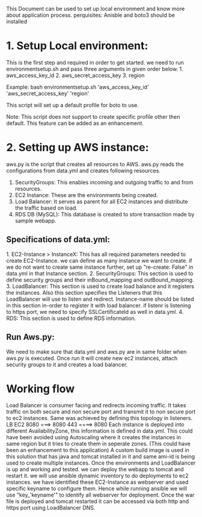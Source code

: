 This Document can be used to set up local environment and know more about application process.
perquisites: Anisble and boto3 should be installed

<h1>1. Setup Local environment:</h1> This is the first step and required in order to get started. we need to run environmentsetup.sh and pass
                            three arguments in given order below.
1. aws_access_key_id
2. aws_secret_access_key
3. region

Example:  bash environmentsetup.sh 'aws_access_key_id' 'aws_secret_access_key' 'region'

This script will set up a default profile for boto to use.

Note: This script does not support to create specific profile other then default. This feature can be added as an enhancement.

<h1>2. Setting up AWS instance:</h1>  aws.py is the script that creates all resources to AWS. aws.py reads the configurations from data.yml and creates following
                             resources.

 1. SecurityGroups: This enables incoming and outgoing traffic to and from resources.
 2. EC2 Instance: These are the environments being created.
 3. Load Balancer: It serves as parent for all EC2 instances and distribute the traffic based on load.
 4. RDS DB (MySQL): This database is created to store transaction made by sample webapp.

 <h2>Specifications of data.yml:</h2>
        1. EC2-Instance > InstanceX: This has all required parameters needed to create EC2-Instance. we can define as many instance we want to create.
                                 if we do not want to create same instance further, set up "re-create: False" in data.yml in that Instance section.
        2. SecurityGroups: This section is used to define security groups and their inBound_mapping and outBound_mapping.
        3. LoadBalancer: This section is used to create load balance and it registers the instances. Also this section specifies the Listeners
                      that this LoadBalancer will use to listen and redirect. Instance-name should be listed in this section in-order to register it with load balancer. if listenr is listening to https port, we need to specify SSLCertificateId as well in data.yml.
        4. RDS: This section is used to define RDS information.


<h2>Run Aws.py:</h2> We need to make sure that data.yml and aws.py are in same folder when aws.py is executed. Once run it will create new ec2 instances, attach security groups to it and creates a load balancer.

<h1>Working flow</h1>

Load Balancer is consumer facing and redirects incoming traffic. It takes traffic on both secure and non secure port and transmit it to non secure port to ec2
instances. Same was achieved by defining this topology in listeners.
  LB        EC2
  8080 ===> 8080
  443 ====> 8080
Each instance is deployed into different AvailabilityZone, this information is defined in data.yml. This could have been avoided using Autoscaling where it creates
the instances in same region but it tries to create them in seperate zones. (This could have been an enhancement to this application)
A custom build image is used in this solution that has java and tomcat installed in it and same ami-id is being used to create multiple instances.
Once the environments and LoadBalancer is up and working and tested. we can deploy the webapp to tomcat and restart it.
we will use ansible dynamic inventory to do deployments to ec2 instances. we have identified these EC2-Instance as webserver and used specific keyname to configure them. Hence while running ansible we will use "key_'keyname'" to identify all webserver for deployment.
Once the war file is deployed and tomcat restarted it can be accessed via both http and https port using LoadBalancer DNS.
